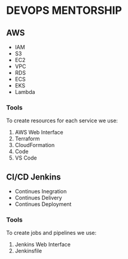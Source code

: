 # DEVOPS MENTORSHIP

## AWS
- IAM
- S3
- EC2
- VPC
- RDS
- ECS
- EKS
- Lambda

### Tools
To create resources for each service we use:

1. AWS Web Interface
2. Terraform
3. CloudFormation
4. Code
5. VS Code

## CI/CD Jenkins
- Continues Inegration
- Continues Delivery
- Continues Deployment

### Tools
To create jobs and pipelines we use:

1. Jenkins Web Interface
2. Jenkinsfile
